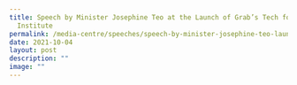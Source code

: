 ```yaml
---
title: Speech by Minister Josephine Teo at the Launch of Grab’s Tech for Good
  Institute
permalink: /media-centre/speeches/speech-by-minister-josephine-teo-launch-grab-tech-for-good-institute/
date: 2021-10-04
layout: post
description: ""
image: ""
---
```

